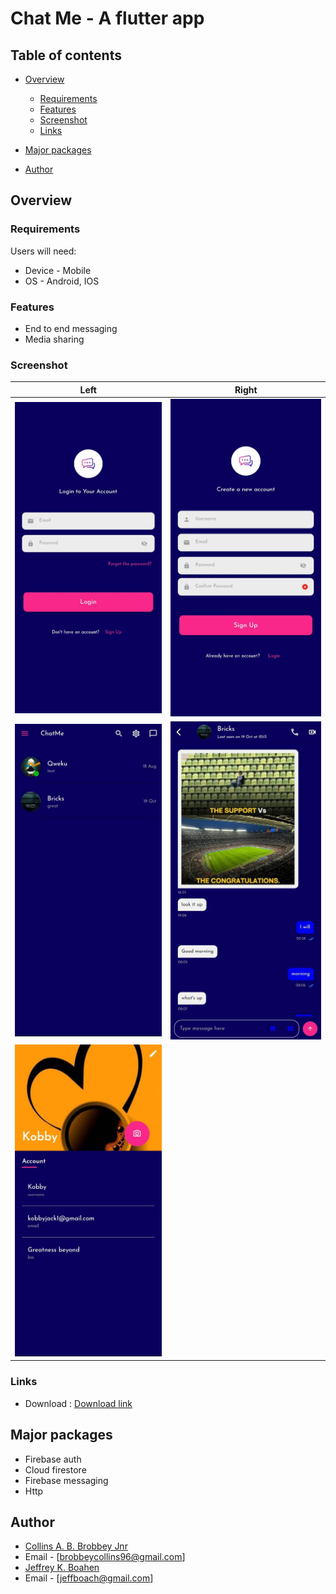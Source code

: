 # Chat Me - A flutter app

## Table of contents

-   [Overview](#overview)
    -   [Requirements](#requirements)
    -   [Features](#features)
    -   [Screenshot](#screenshot)
    -   [Links](#links)
-   [Major packages](#major-packages)

-   [Author](#author)
<!-- -   [Acknowledgments](#acknowledgments) -->

## Overview

### Requirements

Users will need:

-   Device - Mobile
-   OS - Android, IOS

### Features

-   End to end messaging
-   Media sharing


### Screenshot

| Left | Right |
|-------------|------------|
| ![Left](./appImgs/login.jpg)        | ![Right](./appImgs/signup.jpg)  |
| ![Left](./appImgs/chatlist.jpg)     | ![Right](./appImgs/chats.jpg)   |
| ![Left](./appImgs/profile.jpg)      |

### Links

-   Download : [Download link](#)

## Major packages

-   Firebase auth
-   Cloud firestore
-   Firebase messaging
-   Http


## Author

-   [Collins A. B. Brobbey Jnr](https://www.linkedin.com/in/collins-a-b-brobbey-jnr-27253810b)
-   Email - [brobbeycollins96@gmail.com]
-   [Jeffrey K. Boahen](https://www.github.com/yellow-Flickr)
-   Email - [jeffboach@gmail.com]
